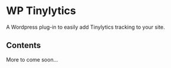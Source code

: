 # WP Tinylytics

A Wordpress plug-in to easily add Tinylytics tracking to your site.

## Contents

More to come soon...
